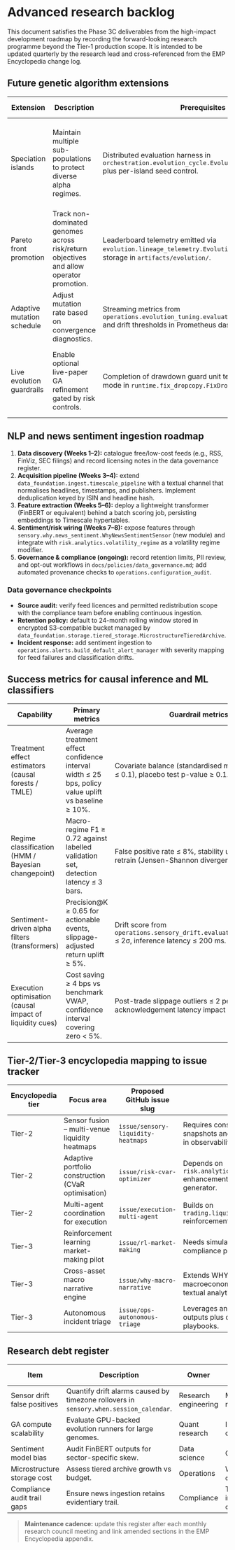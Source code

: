 # Advanced research backlog

This document satisfies the Phase 3C deliverables from the high-impact development roadmap by recording the forward-looking research programme beyond the Tier-1 production scope. It is intended to be updated quarterly by the research lead and cross-referenced from the EMP Encyclopedia change log.

## Future genetic algorithm extensions

| Extension | Description | Prerequisites | Operational checkpoint |
| --- | --- | --- | --- |
| Speciation islands | Maintain multiple sub-populations to protect diverse alpha regimes. | Distributed evaluation harness in `orchestration.evolution_cycle.EvolutionCycleOrchestrator` plus per-island seed control. | Demonstrate ≥15% Sharpe uplift versus baseline MA crossover on out-of-sample synthetic baskets.
| Pareto front promotion | Track non-dominated genomes across risk/return objectives and allow operator promotion. | Leaderboard telemetry emitted via `evolution.lineage_telemetry.EvolutionLineageSnapshot` and storage in `artifacts/evolution/`. | Operator runbook capturing promotion criteria signed off by risk.
| Adaptive mutation schedule | Adjust mutation rate based on convergence diagnostics. | Streaming metrics from `operations.evolution_tuning.evaluate_evolution_tuning` and drift thresholds in Prometheus dashboard. | Mutation heatmap included in nightly evolution report.
| Live evolution guardrails | Enable optional live-paper GA refinement gated by risk controls. | Completion of drawdown guard unit tests plus FIX shadow mode in `runtime.fix_dropcopy.FixDropcopyReconciler`. | Signed change-management ticket referencing guard activation parameters.

## NLP and news sentiment ingestion roadmap

1. **Data discovery (Weeks 1–2):** catalogue free/low-cost feeds (e.g., RSS, FinViz, SEC filings) and record licensing notes in the data governance register.
2. **Acquisition pipeline (Weeks 3–4):** extend `data_foundation.ingest.timescale_pipeline` with a textual channel that normalises headlines, timestamps, and publishers. Implement deduplication keyed by ISIN and headline hash.
3. **Feature extraction (Weeks 5–6):** deploy a lightweight transformer (FinBERT or equivalent) behind a batch scoring job, persisting embeddings to Timescale hypertables.
4. **Sentiment/risk wiring (Weeks 7–8):** expose features through `sensory.why.news_sentiment.WhyNewsSentimentSensor` (new module) and integrate with `risk.analytics.volatility_regime` as a volatility regime modifier.
5. **Governance & compliance (ongoing):** record retention limits, PII review, and opt-out workflows in `docs/policies/data_governance.md`; add automated provenance checks to `operations.configuration_audit`.

### Data governance checkpoints

- **Source audit:** verify feed licences and permitted redistribution scope with the compliance team before enabling continuous ingestion.
- **Retention policy:** default to 24-month rolling window stored in encrypted S3-compatible bucket managed by `data_foundation.storage.tiered_storage.MicrostructureTieredArchive`.
- **Incident response:** add sentiment ingestion to `operations.alerts.build_default_alert_manager` with severity mapping for feed failures and classification drifts.

## Success metrics for causal inference and ML classifiers

| Capability | Primary metrics | Guardrail metrics | Promotion threshold |
| --- | --- | --- | --- |
| Treatment effect estimators (causal forests / TMLE) | Average treatment effect confidence interval width ≤ 25 bps, policy value uplift vs baseline ≥ 10%. | Covariate balance (standardised mean difference ≤ 0.1), placebo test p-value ≥ 0.1. | Two consecutive out-of-sample quarters hitting both primary and guardrail metrics.
| Regime classification (HMM / Bayesian changepoint) | Macro-regime F1 ≥ 0.72 against labelled validation set, detection latency ≤ 3 bars. | False positive rate ≤ 8%, stability under rolling retrain (Jensen-Shannon divergence ≤ 0.05). | Promotion after 30-day paper evaluation without alert violations.
| Sentiment-driven alpha filters (transformers) | Precision@K ≥ 0.65 for actionable events, slippage-adjusted return uplift ≥ 5%. | Drift score from `operations.sensory_drift.evaluate_sensory_drift` ≤ 2σ, inference latency ≤ 200 ms. | Integration once risk review confirms capital-at-risk < 2% per deployment.
| Execution optimisation (causal impact of liquidity cues) | Cost saving ≥ 4 bps vs benchmark VWAP, confidence interval covering zero < 5%. | Post-trade slippage outliers ≤ 2 per week, FIX acknowledgement latency impact < 5%. | Requires sign-off in `docs/deployment/ops_command_checklist.md` and automated alert coverage.

## Tier-2/Tier-3 encyclopedia mapping to issue tracker

| Encyclopedia tier | Focus area | Proposed GitHub issue slug | Notes |
| --- | --- | --- | --- |
| Tier-2 | Sensor fusion – multi-venue liquidity heatmaps | `issue/sensory-liquidity-heatmaps` | Requires consolidated order book snapshots and heatmap rendering in observability dashboard.
| Tier-2 | Adaptive portfolio construction (CVaR optimisation) | `issue/risk-cvar-optimizer` | Depends on `risk.analytics.expected_shortfall` enhancements and scenario generator.
| Tier-2 | Multi-agent coordination for execution | `issue/execution-multi-agent` | Builds on `trading.liquidity.smart_routing` reinforcement hooks.
| Tier-3 | Reinforcement learning market-making pilot | `issue/rl-market-making` | Needs simulator hardening and compliance pre-clearance.
| Tier-3 | Cross-asset macro narrative engine | `issue/why-macro-narrative` | Extends WHY sensor family with macroeconomic clustering and textual analytics.
| Tier-3 | Autonomous incident triage | `issue/ops-autonomous-triage` | Leverages anomaly detection outputs plus on-call routing playbooks.

## Research debt register

| Item | Description | Owner | Status | Next review |
| --- | --- | --- | --- | --- |
| Sensor drift false positives | Quantify drift alarms caused by timezone rollovers in `sensory.when.session_calendar`. | Research engineering | Monitoring with temporary suppression rules; need permanent fix. | 2025-02-15 |
| GA compute scalability | Evaluate GPU-backed evolution runners for large genomes. | Quant research | Initial benchmarks captured; awaiting cloud cost envelope. | 2025-03-01 |
| Sentiment model bias | Audit FinBERT outputs for sector-specific skew. | Data science | Collecting validation set from S&P sectors. | 2025-03-10 |
| Microstructure storage cost | Assess tiered archive growth vs budget. | Operations | Weekly delta trending in `docs/runbooks/microstructure_storage.md`. | 2025-02-12 |
| Compliance audit trail gaps | Ensure news ingestion retains evidentiary trail. | Compliance | To design immutable hash chain integrated with `operations.regulatory_telemetry`. | 2025-02-28 |

> **Maintenance cadence:** update this register after each monthly research council meeting and link amended sections in the EMP Encyclopedia appendix.

